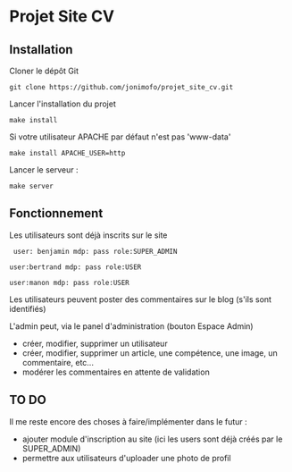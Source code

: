 # Projet Site CV

## Installation
  
Cloner le dépôt Git  

```git clone https://github.com/jonimofo/projet_site_cv.git```  
  
Lancer l'installation du projet
  
```make install```
  
Si votre utilisateur APACHE par défaut n'est pas 'www-data'
  
```make install APACHE_USER=http```
    
Lancer le serveur : 
  
```make server```


## Fonctionnement
Les utilisateurs sont déjà inscrits sur le site 
  
  ``` user: benjamin mdp: pass role:SUPER_ADMIN```  
  
  ```user:bertrand mdp: pass role:USER```  
  
  ```user:manon mdp: pass role:USER```
  
  Les utilisateurs peuvent poster des commentaires sur le blog (s'ils sont identifiés)
  
  
  
L'admin peut, via le panel d'administration (bouton Espace Admin)
 - créer, modifier, supprimer un utilisateur
 - créer, modifier, supprimer un article, une compétence, une image, un commentaire, etc... 
 - modérer les commentaires en attente de validation


## TO DO

Il me reste encore des choses à faire/implémenter dans le futur :
 - ajouter module d'inscription au site (ici les users sont déjà créés par le SUPER_ADMIN)
 - permettre aux utilisateurs d'uploader une photo de profil
